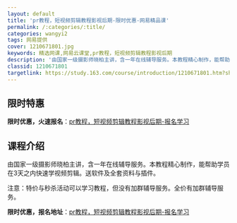 ```yaml
---
layout: default
title: 'pr教程，短视频剪辑教程影视后期-限时优惠-网易精品课'
permalink: /:categories/:title/
categories: wangyi2
tags: 网易提供
cover: 1210671801.jpg
keywords: 精选网课,网易云课堂,pr教程，短视频剪辑教程影视后期
description: '由国家一级摄影师晓柏主讲，含一年在线辅导服务。本教程精心制作，能帮助学员在3天之内快速学视频剪辑。送软件及全套资料与插件'
classid: 1210671801
targetlink: https://study.163.com/course/introduction/1210671801.htm?share=1&shareId=1025206652&utm_campaign=share&utm_medium=iphoneShare&utm_source=&utm_u=1025206652
---
```


## 限时特惠

**限时优惠，火速报名**：[pr教程，短视频剪辑教程影视后期-报名学习](https://study.163.com/course/introduction/1210671801.htm?share=1&shareId=1025206652&utm_campaign=share&utm_medium=iphoneShare&utm_source=&utm_u=1025206652)

## 课程介绍

由国家一级摄影师晓柏主讲，含一年在线辅导服务。本教程精心制作，能帮助学员在3天之内快速学视频剪辑。送软件及全套资料与插件。

注意：特价与秒杀活动可以学习教程，但没有加群辅导服务。全价有加群辅导服务。

**限时优惠，报名地址**：[pr教程，短视频剪辑教程影视后期-报名学习](https://study.163.com/course/introduction/1210671801.htm?share=1&shareId=1025206652&utm_campaign=share&utm_medium=iphoneShare&utm_source=&utm_u=1025206652)

